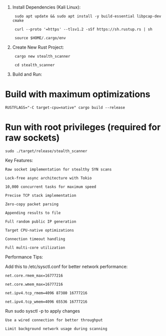 
1. Install Dependencies (Kali Linux):

        sudo apt update && sudo apt install -y build-essential libpcap-dev cmake

        curl --proto '=https' --tlsv1.2 -sSf https://sh.rustup.rs | sh

        source $HOME/.cargo/env

2. Create New Rust Project:

        cargo new stealth_scanner

        cd stealth_scanner

3. Build and Run:

# Build with maximum optimizations

    RUSTFLAGS="-C target-cpu=native" cargo build --release

# Run with root privileges (required for raw sockets)

    sudo ./target/release/stealth_scanner

Key Features:

    Raw socket implementation for stealthy SYN scans

    Lock-free async architecture with Tokio

    10,000 concurrent tasks for maximum speed

    Precise TCP stack implementation

    Zero-copy packet parsing

    Appending results to file

    Full random public IP generation

    Target CPU-native optimizations

    Connection timeout handling

    Full multi-core utilization

Performance Tips:

Add this to /etc/sysctl.conf for better network performance:

    net.core.rmem_max=16777216
    
    net.core.wmem_max=16777216
    
    net.ipv4.tcp_rmem=4096 87380 16777216
    
    net.ipv4.tcp_wmem=4096 65536 16777216

Run sudo sysctl -p to apply changes

    Use a wired connection for better throughput

    Limit background network usage during scanning
